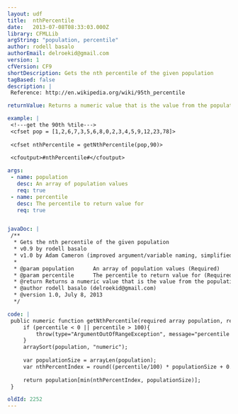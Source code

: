 ```yaml
---
layout: udf
title:  nthPercentile
date:   2013-07-08T08:33:03.000Z
library: CFMLLib
argString: "population, percentile"
author: rodell basalo
authorEmail: delroekid@gmail.com
version: 1
cfVersion: CF9
shortDescription: Gets the nth percentile of the given population
tagBased: false
description: |
 Reference: http://en.wikipedia.org/wiki/95th_percentile

returnValue: Returns a numeric value that is the value from the population that is the specified percentile

example: |
 <!---get the 90th %tile--->
 <cfset pop = [1,2,6,7,3,5,6,8,0,2,3,4,5,9,12,23,78]>
 
 <cfset nthPercentile = getNthPercentile(pop,90)>
 
 <cfoutput>#nthPercentile#</cfoutput>

args:
 - name: population
   desc: An array of population values
   req: true
 - name: percentile
   desc: The percentile to return value for
   req: true


javaDoc: |
 /**
  * Gets the nth percentile of the given population
  * v0.9 by rodell basalo
  * v1.0 by Adam Cameron (improved argument/variable naming, simplified logic slightly)
  * 
  * @param population      An array of population values (Required)
  * @param percentile      The percentile to return value for (Required)
  * @return Returns a numeric value that is the value from the population that is the specified percentile 
  * @author rodell basalo (delroekid@gmail.com) 
  * @version 1.0, July 8, 2013 
  */

code: |
 public numeric function getNthPercentile(required array population, required numeric percentile){
     if (percentile < 0 || percentile > 100){
         throw(type="ArgumentOutOfRangeException", message="percentile argument value out of range", detail="The percentile argument must be in the range 1-100")
     }
     arraySort(population, "numeric");
 
     var populationSize = arrayLen(population);
     var nthPercentIndex = round((percentile/100) * populationSize + 0.5);
 
     return population[min(nthPercentIndex, populationSize)];
 }

oldId: 2252
---
```


